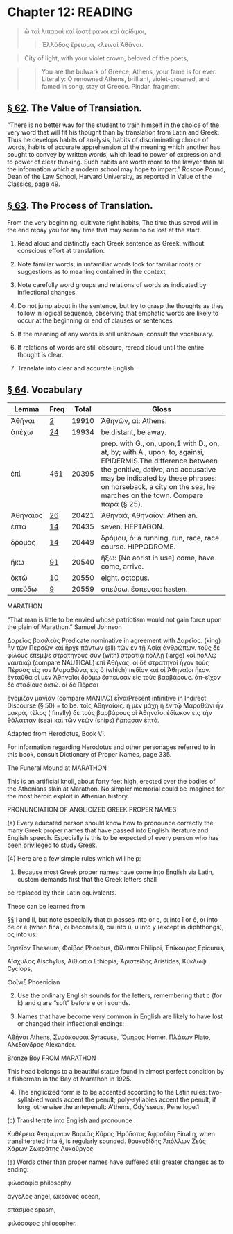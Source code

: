 # Chapter 12: READING 


> ὦ ταὶ λιπαραὶ καὶ ἰοστέφανοι καὶ ἀοίδιμοι,
>> Ἑλλάδος ἔρεισμα, κλειναὶ Ἀθᾶναι.


> City of light, with your violet crown, beloved of the poets,

>> You are the bulwark of Greece; Athens, your fame is for ever.
<quote>Literally:
O renowned Athens, brilliant, violet-crowned, and famed in song, stay of Greece.
>> Pindar, fragment.





## [§ 62](#para62). The Value of Transiation.


"There is no better wav
for the student to train himself in the choice of the very
word that will fit his thought than by translation from
Latin and Greek. Thus he develops habits of analysis,
habits of discriminating choice of words, habits of accurate
apprehension of the meaning which another has sought to
convey by written words, which lead to power of expression
and to power of clear thinking. Such habits are worth
more to the lawyer than all the information which a modern
school may hope to impart.” <note>Roscoe Pound, Dean of the Law School, Harvard University, as reported
in Value of the Classics, page 49.</note>

## [§ 63](#para63). The Process of Translation.


From the very beginning, cultivate right habits, The time thus saved will in
the end repay you for any time that may seem to be lost
at the start.

1. Read aloud and distinctly each Greek sentence as Greek,
without conscious effort at translation.

2. Note familiar words; in unfamiliar words look for familiar
roots or suggestions as to meaning contained in the context,


<pb n="37"/>

3. Note carefully word groups and relations of words as indicated by inflectional changes.

4. Do not jump about in the sentence, but try to grasp the
thoughts as they follow in logical sequence, observing that
emphatic words are likely to occur at the beginning or end of
clauses or sentences,

5. If the meaning of any words is still unknown, consult the
vocabulary.

6. If relations of words are still obscure, reread aloud until
the entire thought is clear.

7. Translate into clear and accurate English.

## [§ 64](#para64). Vocabulary
| Lemma | Freq | Total | Gloss |
| --- | --- | --- | -- |
| Ἀθῆναι | [2](https://github.com/gregorycrane/CrosbySchaeffer2.0/tree/main/chaps/vocpassages/0032-006/Ἀθῆναι.md) | 19910 | Ἀθηνῶν, αἱ: Athens.
| ἀπέχω | [24](https://github.com/gregorycrane/CrosbySchaeffer2.0/tree/main/chaps/vocpassages/0032-006/ἀπέχω.md) | 19934 | be distant, be away.
| ἐπί | [461](https://github.com/gregorycrane/CrosbySchaeffer2.0/tree/main/chaps/vocpassages/0032-006/ἐπί.md) | 20395 | prep. with G., on, upon;1 with D., on, at, by; with A., upon, to, againsi, EPIDERMIS.<note>The difference between the genitive, dative, and accusative may be indicated by these phrases: on horseback, a city on the sea, he marches on the town. Compare παρά (§ 25).</note>
| Ἀθηναῖος | [26](https://github.com/gregorycrane/CrosbySchaeffer2.0/tree/main/chaps/vocpassages/0032-006/Ἀθηναῖος.md) | 20421 | Ἀθηναά, Ἀθηναῖον: Athenian.
| ἑπτά | [14](https://github.com/gregorycrane/CrosbySchaeffer2.0/tree/main/chaps/vocpassages/0032-006/ἑπτά.md) | 20435 | seven. HEPTAGON.
| δρόμος | [14](https://github.com/gregorycrane/CrosbySchaeffer2.0/tree/main/chaps/vocpassages/0032-006/δρόμος.md) | 20449 | δρόμου, ὁ: a running, run, race, race course. HIPPODROME.
| ἥκω | [91](https://github.com/gregorycrane/CrosbySchaeffer2.0/tree/main/chaps/vocpassages/0032-006/ἥκω.md) | 20540 | ἥξω: [No aorist in use] come, have come, arrive.
| ὀκτώ | [10](https://github.com/gregorycrane/CrosbySchaeffer2.0/tree/main/chaps/vocpassages/0032-006/ὀκτώ.md) | 20550 | eight. octopus.
| σπεύδω | [9](https://github.com/gregorycrane/CrosbySchaeffer2.0/tree/main/chaps/vocpassages/0032-006/σπεύδω.md) | 20559 | σπεύσω, ἔσπευσα: hasten.


<div type="textpart" subtype="para" n="65">


MARATHON



“That man is little to be envied whose patriotism would not gain force upon the plain of Marathon.”
Samuel Johnson

Δαρεῖος βασιλεὺς <note>Predicate nominative in agreement with Δαρεῖος.</note> (king) ἦν τῶν Περσῶν καὶ ἦρχε πάντων
(all) τῶν ἐν τῇ Ἀσίᾳ ἀνθρώπων. τοὺς δὲ φίλους ἔπεμψε
στρατηγοὺς σὺν (with) στρατιᾷ πολλῇ (large) καὶ πολλῷ ναυτικῷ (compare NAUTICAL) ἐπὶ Ἀθήνας. οἱ δὲ στρατηγοὶ ἦγον
τοὺς Πέρσας εἰς τὸν Μαραθῶνα, εἰς ὃ (which) πεδίον καὶ οἱ
Ἀθηναῖοι ἧκον. ἐνταῦθα οἱ μὲν Ἀθηναῖοι δρόμῳ ἔσπευσαν εἰς
τοὺς βαρβάρους. ἀπ-εῖχον δὲ σταδίους ὀκτώ. οἱ δὲ Πέρσαι

<pb n="38"/>

ἐνόμιζον μανίᾶν (compare MANIAC) εἶναι<note>Present infinitive in Indirect Discourse (§ 50) = to be.</note> τοῖς Ἀθηναίοις.
ἡ μὲν μάχη ἡ ἐν τῷ Μαραθῶνι ἦν μακρά, τέλος ( finally) δὲ
τοὺς βαρβάρους οἱ Ἀθηναῖοι ἐδίωκον εἰς τὴν θάλατταν (sea)
καὶ τῶν νεῶν (ships) ἥρπασαν ἑπτά.

Adapted from Herodotus, Book VI.

<note>For information regarding Herodotus and other personages referred to in
this book, consult Dictionary of Proper Names, page 335.</note>

The Funeral Mound at MARATHON

This is an artificial knoll, about forty feet high, erected over the bodies of
the Athenians slain at Marathon. No simpler memorial could be imagined
for the most heroic exploit in Athenian history.

<div type="textpart" subtype="para" n="66">


PRONUNCIATION OF ANGLICIZED GREEK PROPER NAMES

(a) Every educated person should know how to pronounce correctly the many Greek proper names that have
passed into English literature and English speech. Especially is this to be expected of every person who has been
privileged to study Greek.

(4) Here are a few simple rules which will help:

1. Because most Greek proper names have come into English via Latin, custom demands first that the Greek letters shall


<pb n="39"/>

be replaced by their Latin equivalents.



These can be learned from

§§ I and II, but note especially that
αι passes into  or e,
ει into î or ê,
οι into oe or ê
(when final, οι becomes î),
ου into û,
υ into y (except in diphthongs),
ος into us:

θησεῖον Theseum,
Φοῖβος Phoebus,
Φίλιπποι Philippi,
Ἐπίκουρος Epicurus,

Αἴσχυλος Aischylus,
Αἰθιοπία Ethiopia,
Ἀριστείδης Aristides,
Κύκλωψ Cyclops,

Φοῖνιξ Phoenician

2. Use the ordinary English sounds for the letters, remembering that c (for k) and g are “soft” before e or i sounds.

3. Names that have become  very common in English are likely to have lost or changed their inflectional endings:

Ἀθῆναι Athens,
Συράκουσαι Syracuse,
Ὅμηρος Homer,
Πλάτων Plato,
Ἀλέξανδρος Alexander.

Bronze Boy FROM MARATHON

This head belongs to a beautiful statue found in almost perfect condition by a fisherman in the Bay of Marathon in 1925.

4. The anglicized form is to
be accented according to the
Latin rules: two-syllabled
words accent the penult; poly-syllables accent the penult, if
long, otherwise the antepenult:
A'thens, Ody'sseus, Pene'lope.1

(c) Transliterate into English and pronounce :

Κυθέρεια
Ἀγαμέμνων
Βορέᾱς
Κῦρος
Ἡρόδοτος
Ἀφροδίτη <note>Final η, when transliterated inta é, is regularly sounded.</note>
θουκυδίδης
Ἀπόλλων
Ζεύς
Χάρων
Σωκράτης
Λυκοῦργος

(a) Words other than proper names have suffered still greater changes as to ending:

φιλοσοφία philosophy

ἄγγελος angel,
ὠκεανός ocean,


σπασμός spasm,



φιλόσοφος philosopher.

<pb n="40"/>



